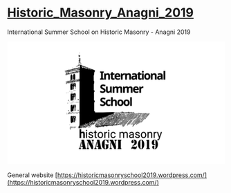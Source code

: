 # [Historic_Masonry_Anagni_2019](http://www.block.arch.ethz.ch/brg/teaching/historic-masonry-summer-school-anagni-2019)
International Summer School on Historic Masonry - Anagni 2019

![img](Tools/masonry_structures_school_2019_anagni-logo-e1547807560485_1550829849_1920x1080.png)

General website [https://historicmasonryschool2019.wordpress.com/](https://historicmasonryschool2019.wordpress.com/)
